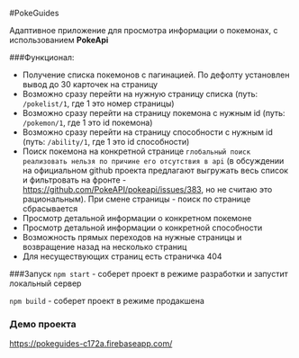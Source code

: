 #PokeGuides 

Адаптивное приложение для просмотра информации о покемонах, с использованием **PokeApi**

###Функционал:
- Получение списка покемонов с пагинацией. По дефолту установлен вывод до 30 карточек на страницу
- Возможно сразу перейти на нужную страницу списка (путь: `/pokelist/1`, где 1 это номер страницы)
- Возможно сразу перейти на страницу покемона с нужным id (путь: `/pokemon/1`, где 1 это id покемона)
- Возможно сразу перейти на страницу способности с нужным id (путь: `/ability/1`, где 1 это id способности)
- Поиск покемона на конкретной странице `глобальный поиск реализовать нельзя по причине его отсутствия в api` (в обсуждении на официальном github проекта предлагают выгружать весь список и фильтровать на фронте - https://github.com/PokeAPI/pokeapi/issues/383, но не считаю это рациональным). При смене страницы - поиск по странице сбрасывается
- Просмотр детальной информации о конкретном покемоне
- Просмотр детальной информации о конкретной способности
- Возможность прямых переходов на нужные страницы и возвращение назад на несколько страниц
- Для несуществующих страниц есть страничка 404


###Запуск
`npm start` - соберет проект в режиме разработки и запустит локальный сервер

`npm build` - соберет проект в режиме продакшена

### Демо проекта
https://pokeguides-c172a.firebaseapp.com/

